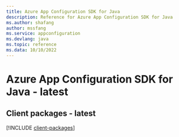 ```yaml
---
title: Azure App Configuration SDK for Java
description: Reference for Azure App Configuration SDK for Java
ms.author: shafang
author: mssfang
ms.service: appconfiguration
ms.devlang: java
ms.topic: reference
ms.data: 10/10/2022
---
```

# Azure App Configuration SDK for Java - latest

## Client packages - latest
[!INCLUDE [client-packages](app-configuration-client-index.md)]